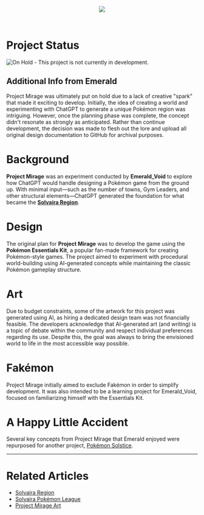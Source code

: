 <p align="center"><img src="https://i.imgur.com/NbbT9le.png"></p>

<br>

# Project Status  
![On Hold](https://img.shields.io/badge/On_Hold-ff0000) - This project is not currently in development.  

## Additional Info from Emerald  
Project Mirage was ultimately put on hold due to a lack of creative "spark" that made it exciting to develop. Initially, the idea of creating a world and experimenting with ChatGPT to generate a unique Pokémon region was intriguing. However, once the planning phase was complete, the concept didn't resonate as strongly as anticipated. Rather than continue development, the decision was made to flesh out the lore and upload all original design documentation to GitHub for archival purposes.  

# Background  
**Project Mirage** was an experiment conducted by **Emerald_Void** to explore how ChatGPT would handle designing a Pokémon game from the ground up. With minimal input—such as the number of towns, Gym Leaders, and other structural elements—ChatGPT generated the foundation for what became the [**Solvaira Region**](https://emeraldvoid.github.io/pokemon-scrapyard/Solvaira).  

# Design  
The original plan for **Project Mirage** was to develop the game using the **Pokémon Essentials Kit**, a popular fan-made framework for creating Pokémon-style games. The project aimed to experiment with procedural world-building using AI-generated concepts while maintaining the classic Pokémon gameplay structure.  


# Art  
Due to budget constraints, some of the artwork for this project was generated using AI, as hiring a dedicated design team was not financially feasible. The developers acknowledge that AI-generated art (and writing) is a topic of debate within the community and respect individual preferences regarding its use. Despite this, the goal was always to bring the envisioned world to life in the most accessible way possible.  

# Fakémon

Project Mirage initially aimed to exclude Fakémon in order to simplify development. It was also intended to be a learning project for Emerald_Void, focused on familiarizing himself with the Essentials Kit.

# A Happy Little Accident

Several key concepts from Project Mirage that Emerald enjoyed were repurposed for another project, [Pokémon Solstice]().

---

# Related Articles  
- [Solvaira Region](https://emeraldvoid.github.io/pokemon-scrapyard/Solvaira)  
- [Solvaira Pokémon League]()
- [Project Mirage Art]()
